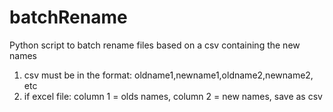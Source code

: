 # batchRename
Python script to batch rename files based on a csv containing the new names

1. csv must be in the format: oldname1,newname1,oldname2,newname2, etc
2. if excel file: column 1 = olds names, column 2 = new names, save as csv
